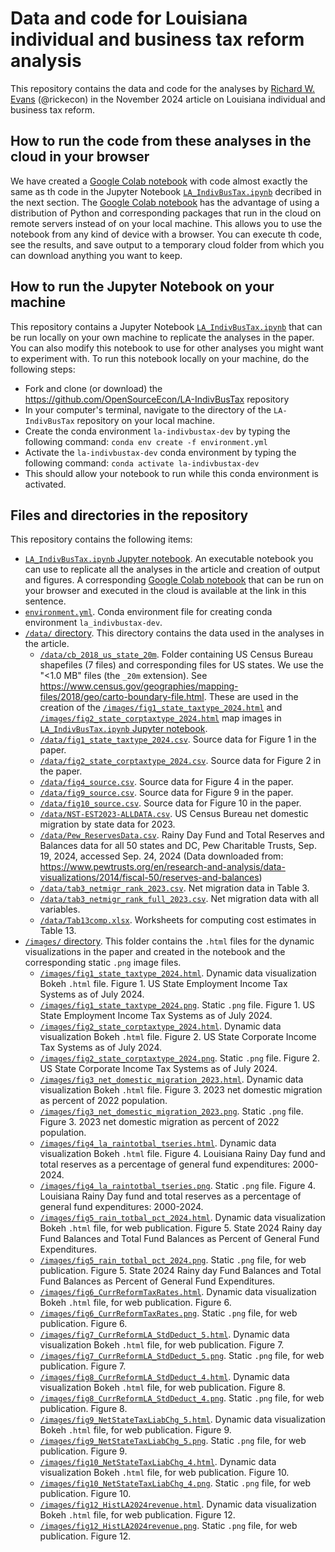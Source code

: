 # Data and code for Louisiana individual and business tax reform analysis
This repository contains the data and code for the analyses by [Richard W. Evans](https://sites.google.com/site/rickecon) (@rickecon) in the November 2024 article on Louisiana individual and business tax reform.

## How to run the code from these analyses in the cloud in your browser
We have created a [Google Colab notebook](https://colab.research.google.com/drive/10dj_LjvZtCA0efUWN1enjqTAb5keYOWK?usp=sharing) with code almost exactly the same as th code in the Jupyter Notebook [`LA_IndivBusTax.ipynb`](LA_IndivBusTax.ipynb) decribed in the next section. The [Google Colab notebook](https://colab.research.google.com/drive/10dj_LjvZtCA0efUWN1enjqTAb5keYOWK?usp=sharing) has the advantage of using a distribution of Python and corresponding packages that run in the cloud on remote servers instead of on your local machine. This allows you to use the notebook from any kind of device with a browser. You can execute th code, see the results, and save output to a temporary cloud folder from which you can download anything you want to keep.

## How to run the Jupyter Notebook on your machine
This repository contains a Jupyter Notebook [`LA_IndivBusTax.ipynb`](LA_IndivBusTax.ipynb) that can be run locally on your own machine to replicate the analyses in the paper. You can also modify this notebook to use for other analyses you might want to experiment with. To run this notebook locally on your machine, do the following steps:
* Fork and clone (or download) the https://github.com/OpenSourceEcon/LA-IndivBusTax repository
* In your computer's terminal, navigate to the directory of the `LA-IndivBusTax` repository on your local machine.
* Create the conda environment `la-indivbustax-dev` by typing the following command: `conda env create -f environment.yml`
* Activate the `la-indivbustax-dev` conda environment by typing the following command: `conda activate la-indivbustax-dev`
* This should allow your notebook to run while this conda environment is activated.

## Files and directories in the repository
This repository contains the following items:
* [`LA_IndivBusTax.ipynb` Jupyter notebook](LA_IndivBusTax.ipynb). An executable notebook you can use to replicate all the analyses in the article and creation of output and figures. A corresponding [Google Colab notebook](https://colab.research.google.com/drive/10dj_LjvZtCA0efUWN1enjqTAb5keYOWK?usp=sharing) that can be run on your browser and executed in the cloud is available at the link in this sentence.
* [`environment.yml`](environment.yml). Conda environment file for creating conda environment `la_indivbustax-dev`.
* [`/data/` directory](data/). This directory contains the data used in the analyses in the article.
    * [`/data/cb_2018_us_state_20m`](/data/cb_2018_us_state_20m). Folder containing US Census Bureau shapefiles (7 files) and corresponding files for US states. We use the "<1.0 MB" files (the `_20m` extension). See https://www.census.gov/geographies/mapping-files/2018/geo/carto-boundary-file.html. These are used in the creation of the [`/images/fig1_state_taxtype_2024.html`](/images/fig1_state_taxtype_2024.html) and [`/images/fig2_state_corptaxtype_2024.html`](/images/fig2_state_corptaxtype_2024.html) map images in [`LA_IndivBusTax.ipynb` Jupyter notebook](LA_IndivBusTax.ipynb).
    * [`/data/fig1_state_taxtype_2024.csv`](/data/fig1_state_taxtype_2024.csv). Source data for Figure 1 in the paper.
    * [`/data/fig2_state_corptaxtype_2024.csv`](/data/fig2_state_corptaxtype_2024.csv). Source data for Figure 2 in the paper.
    * [`/data/fig4_source.csv`](/data/fig4_source.csv). Source data for Figure 4 in the paper.
    * [`/data/fig9_source.csv`](/data/fig9_source.csv). Source data for Figure 9 in the paper.
    * [`/data/fig10_source.csv`](/data/fig10_source.csv). Source data for Figure 10 in the paper.
    * [`/data/NST-EST2023-ALLDATA.csv`](/data/NST-EST2023-ALLDATA.csv). US Census Bureau net domestic migration by state data for 2023.
    * [`/data/Pew_ReservesData.csv`](/data/Pew_ReservesData.csv). Rainy Day Fund and Total Reserves and Balances data for all 50 states and DC, Pew Charitable Trusts, Sep. 19, 2024, accessed Sep. 24, 2024 (Data downloaded from: https://www.pewtrusts.org/en/research-and-analysis/data-visualizations/2014/fiscal-50/reserves-and-balances)
    * [`/data/tab3_netmigr_rank_2023.csv`](/data/tab3_netmigr_rank_2023.csv). Net migration data in Table 3.
    * [`/data/tab3_netmigr_rank_full_2023.csv`](/data/tab3_netmigr_rank_full_2023.csv). Net migration data with all variables.
    * [`/data/Tab13comp.xlsx`](/data/Tab13comp.xlsx). Worksheets for computing cost estimates in Table 13.
* [`/images/` directory](images/). This folder contains the `.html` files for the dynamic visualizations in the paper and created in the notebook and the corresponding static `.png` image files.
    * [`/images/fig1_state_taxtype_2024.html`](/images/fig1_state_taxtype_2024.html). Dynamic data visualization Bokeh `.html` file. Figure 1. US State Employment Income Tax Systems as of July 2024.
    * [`/images/fig1_state_taxtype_2024.png`](/images/fig1_state_taxtype_2024.png). Static `.png` file. Figure 1. US State Employment Income Tax Systems as of July 2024.
    * [`/images/fig2_state_corptaxtype_2024.html`](/images/fig2_state_corptaxtype_2024.html). Dynamic data visualization Bokeh `.html` file. Figure 2. US State Corporate Income Tax Systems as of July 2024.
    * [`/images/fig2_state_corptaxtype_2024.png`](/images/fig2_state_corptaxtype_2024.png). Static `.png` file. Figure 2. US State Corporate Income Tax Systems as of July 2024.
    * [`/images/fig3_net_domestic_migration_2023.html`](/images/fig3_net_domestic_migration_2023.html). Dynamic data visualization Bokeh `.html` file. Figure 3. 2023 net domestic migration as percent of 2022 population.
    * [`/images/fig3_net_domestic_migration_2023.png`](/images/fig3_net_domestic_migration_2023.png). Static `.png` file. Figure 3. 2023 net domestic migration as percent of 2022 population.
    * [`/images/fig4_la_raintotbal_tseries.html`](/images/fig4_la_raintotbal_tseries.html). Dynamic data visualization Bokeh `.html` file. Figure 4. Louisiana Rainy Day fund and total reserves as a percentage of general fund expenditures: 2000-2024.
    * [`/images/fig4_la_raintotbal_tseries.png`](/images/fig4_la_raintotbal_tseries.png). Static `.png` file. Figure 4. Louisiana Rainy Day fund and total reserves as a percentage of general fund expenditures: 2000-2024.
    * [`/images/fig5_rain_totbal_pct_2024.html`](/images/fig5_rain_totbal_pct_2024.html). Dynamic data visualization Bokeh `.html` file, for web publication. Figure 5. State 2024 Rainy day Fund Balances and Total Fund Balances as Percent of General Fund Expenditures.
    * [`/images/fig5_rain_totbal_pct_2024.png`](/images/fig5_rain_totbal_pct_2024.png). Static `.png` file, for web publication. Figure 5. State 2024 Rainy day Fund Balances and Total Fund Balances as Percent of General Fund Expenditures.
    * [`/images/fig6_CurrReformTaxRates.html`](/images/fig6_CurrReformTaxRates.html). Dynamic data visualization Bokeh `.html` file, for web publication. Figure 6.
    * [`/images/fig6_CurrReformTaxRates.png`](/images/fig6_CurrReformTaxRates.png). Static `.png` file, for web publication. Figure 6.
    * [`/images/fig7_CurrReformLA_StdDeduct_5.html`](/images/fig7_CurrReformLA_StdDeduct_5.html). Dynamic data visualization Bokeh `.html` file, for web publication. Figure 7.
    * [`/images/fig7_CurrReformLA_StdDeduct_5.png`](/images/fig7_CurrReformLA_StdDeduct_5.png). Static `.png` file, for web publication. Figure 7.
    * [`/images/fig8_CurrReformLA_StdDeduct_4.html`](/images/fig8_CurrReformLA_StdDeduct_4.html). Dynamic data visualization Bokeh `.html` file, for web publication. Figure 8.
    * [`/images/fig8_CurrReformLA_StdDeduct_4.png`](/images/fig8_CurrReformLA_StdDeduct_4.png). Static `.png` file, for web publication. Figure 8.
    * [`/images/fig9_NetStateTaxLiabChg_5.html`](/images/fig9_NetStateTaxLiabChg_5.html). Dynamic data visualization Bokeh `.html` file, for web publication. Figure 9.
    * [`/images/fig9_NetStateTaxLiabChg_5.png`](/images/fig9_NetStateTaxLiabChg_5.png). Static `.png` file, for web publication. Figure 9.
    * [`/images/fig10_NetStateTaxLiabChg_4.html`](/images/fig10_NetStateTaxLiabChg_4.html). Dynamic data visualization Bokeh `.html` file, for web publication. Figure 10.
    * [`/images/fig10_NetStateTaxLiabChg_4.png`](/images/fig10_NetStateTaxLiabChg_4.png). Static `.png` file, for web publication. Figure 10.
    * [`/images/fig12_HistLA2024revenue.html`](/images/fig12_HistLA2024revenue.html). Dynamic data visualization Bokeh `.html` file, for web publication. Figure 12.
    * [`/images/fig12_HistLA2024revenue.png`](/images/fig12_HistLA2024revenue.png). Static `.png` file, for web publication. Figure 12.
